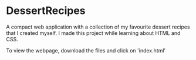 # DessertRecipes
A compact web application with a collection of my favourite dessert recipes that I created myself. I made this project while learning about HTML and CSS.

To view the webpage, download the files and click on 'index.html'
